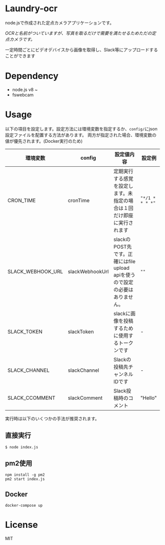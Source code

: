 # Laundry-ocr

node.jsで作成された定点カメラアプリケーションです。

*OCRと名前がついていますが、写真を取るだけで需要を満たせるためただの定点カメラです。*

一定時間ごとにビデオデバイスから画像を取得し、Slack等にアップロードすることができます

# Dependency

* node.js v8 ~
* fswebcam

# Usage

以下の項目を設定します。設定方法には環境変数を指定するか、`config/`にjson設定ファイルを配置する方法があります。
両方が指定された場合、環境変数の値が優先されます。(Docker実行のため)

| 環境変数 | config | 設定値内容 | 設定例
|---|---|---|--|
|CRON_TIME|cronTime |定期実行する感覚を設定します。未指定の場合は１回だけ即座に実行されます | `"*/1 * * * *"` 
|SLACK_WEBHOOK_URL|slackWebhookUrl|slackのPOST先です。正確にはfile upload apiを使うので設定の必要はありません。 | `""`
|SLACK_TOKEN | slackToken | slackに画像を投稿するために使用するトークンです | -
|SLACK_CHANNEL | slackChannel | Slackの投稿先チャンネルIDです | -
|SLACK_CCOMMENT | slackComment | Slack投稿時のコメント | "Hello"

実行時は以下のいくつかの手法が推奨されます。

## 直接実行

```
$ node index.js
```

## pm2使用

```
npm install -g pm2
pm2 start index.js
```

## Docker

```
docker-compose up
```

# License

MIT



